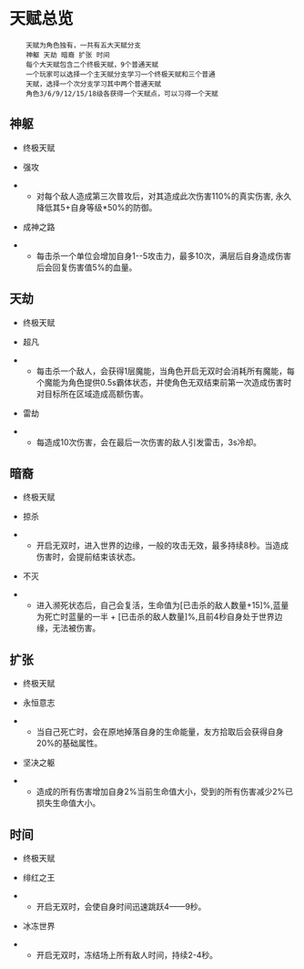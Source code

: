 # 天赋总览
        天赋为角色独有，一共有五大天赋分支
        神躯 天劫 暗裔 扩张 时间 
        每个大天赋包含二个终极天赋，9个普通天赋
        一个玩家可以选择一个主天赋分支学习一个终极天赋和三个普通
        天赋，选择一个次分支学习其中两个普通天赋
        角色3/6/9/12/15/18级各获得一个天赋点，可以习得一个天赋


## 神躯
- 终极天赋
+ 强攻  
- -  对每个敌人造成第三次普攻后，对其造成此次伤害110%的真实伤害, 永久降低其5+自身等级*50%的防御。
+ 成神之路
- - 每击杀一个单位会增加自身1--5攻击力，最多10次，满层后自身造成伤害后会回复伤害值5%的血量。

## 天劫
- 终极天赋
+ 超凡
- - 每击杀一个敌人，会获得1层魔能，当角色开启无双时会消耗所有魔能，每个魔能为角色提供0.5s霸体状态，并使角色无双结束前第一次造成伤害时对目标所在区域造成高额伤害。
+ 雷劫
- - 每造成10次伤害，会在最后一次伤害的敌人引发雷击，3s冷却。

## 暗裔
- 终极天赋
+ 掠杀
- - 开启无双时，进入世界的边缘，一般的攻击无效，最多持续8秒。当造成伤害时，会提前结束该状态。
+ 不灭
- - 进入濒死状态后，自己会复活，生命值为[已击杀的敌人数量+15]%,蓝量为死亡时蓝量的一半 + [已击杀的敌人数量]%,且前4秒自身处于世界边缘，无法被伤害。

## 扩张
- 终极天赋
+ 永恒意志
- - 当自己死亡时，会在原地掉落自身的生命能量，友方拾取后会获得自身20%的基础属性。
+ 坚决之躯
- - 造成的所有伤害增加自身2%当前生命值大小，受到的所有伤害减少2%已损失生命值大小。

## 时间
- 终极天赋
+ 绯红之王
- - 开启无双时，会使自身时间迅速跳跃4——9秒。
+ 冰冻世界
- - 开启无双时，冻结场上所有敌人时间，持续2-4秒。